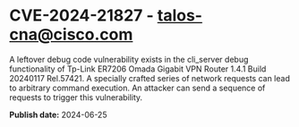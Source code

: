 # CVE-2024-21827 - talos-cna@cisco.com

A leftover debug code vulnerability exists in the cli_server debug functionality of Tp-Link ER7206 Omada Gigabit VPN Router 1.4.1 Build 20240117 Rel.57421. A specially crafted series of network requests can lead to arbitrary command execution. An attacker can send a sequence of requests to trigger this vulnerability.

**Publish date:** 2024-06-25
